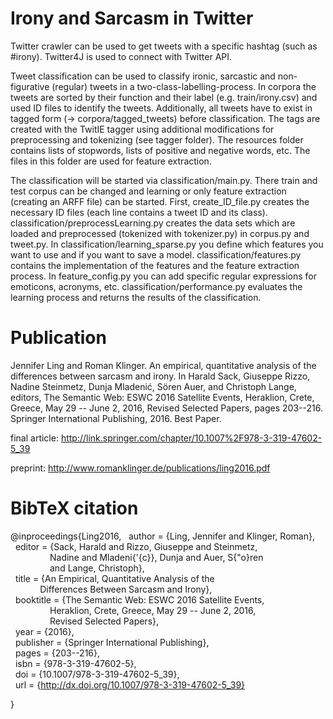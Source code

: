 # Irony and Sarcasm in Twitter

Twitter crawler can be used to get tweets with a specific hashtag (such as #irony).
Twitter4J is used to connect with Twitter API.

Tweet classification can be used to classify ironic, sarcastic and non-figurative (regular) tweets in a two-class-labelling-process.
In corpora the tweets are sorted by their function and their label (e.g. train/irony.csv) and used ID files to identify the tweets.
Additionally, all tweets have to exist in tagged form (-> corpora/tagged_tweets) before classification. 
The tags are created with the TwitIE tagger using additional modifications for preprocessing and tokenizing (see tagger folder).
The resources folder contains lists of stopwords, lists of positive and negative words, etc. The files in this folder are used for feature extraction.

The classification will be started via classification/main.py. 
There train and test corpus can be changed and learning or only feature extraction (creating an ARFF file) can be started.
First, create_ID_file.py creates the necessary ID files (each line contains a tweet ID and its class).
classification/preprocessLearning.py creates the data sets which are loaded and preprocessed (tokenized with tokenizer.py) in corpus.py and tweet.py.
In classification/learning_sparse.py you define which features you want to use and if you want to save a model.
classification/features.py contains the implementation of the features and the feature extraction process. 
In feature_config.py you can add specific regular expressions for emoticons, acronyms, etc.
classification/performance.py evaluates the learning process and returns the results of the classification.

# Publication

Jennifer Ling and Roman Klinger. An empirical, quantitative analysis of the differences between sarcasm and irony. In Harald Sack, Giuseppe Rizzo, Nadine Steinmetz, Dunja Mladenić, Sören Auer, and Christoph Lange, editors, The Semantic Web: ESWC 2016 Satellite Events, Heraklion, Crete, Greece, May 29 -- June 2, 2016, Revised Selected Papers, pages 203--216. Springer International Publishing, 2016. Best Paper. 

final article: http://link.springer.com/chapter/10.1007%2F978-3-319-47602-5_39

preprint: http://www.romanklinger.de/publications/ling2016.pdf

# BibTeX citation

@inproceedings{Ling2016,
&nbsp;&nbsp;author = {Ling, Jennifer and Klinger, Roman},<br/>
&nbsp;&nbsp;editor = {Sack, Harald and Rizzo, Giuseppe and Steinmetz,<br/>
&nbsp;&nbsp;&nbsp;&nbsp;&nbsp;&nbsp;&nbsp;&nbsp;&nbsp;&nbsp;&nbsp;&nbsp;&nbsp;&nbsp;&nbsp;&nbsp;Nadine and Mladeni{\'{c}}, Dunja and Auer, S{\"o}ren <br/>
&nbsp;&nbsp;&nbsp;&nbsp;&nbsp;&nbsp;&nbsp;&nbsp;&nbsp;&nbsp;&nbsp;&nbsp;&nbsp;&nbsp;&nbsp;&nbsp;and Lange, Christoph}, <br/>
&nbsp;&nbsp;title = {An Empirical, Quantitative Analysis of the <br/>
&nbsp;&nbsp;&nbsp;&nbsp;&nbsp;&nbsp;&nbsp;&nbsp;&nbsp;&nbsp;&nbsp;&nbsp;Differences Between Sarcasm and Irony}, <br/>
&nbsp;&nbsp;booktitle = {The Semantic Web: ESWC 2016 Satellite Events, <br/>
&nbsp;&nbsp;&nbsp;&nbsp;&nbsp;&nbsp;&nbsp;&nbsp;&nbsp;&nbsp;&nbsp;&nbsp;&nbsp;&nbsp;&nbsp;&nbsp;Heraklion, Crete, Greece, May 29 -- June 2, 2016, <br/>
&nbsp;&nbsp;&nbsp;&nbsp;&nbsp;&nbsp;&nbsp;&nbsp;&nbsp;&nbsp;&nbsp;&nbsp;&nbsp;&nbsp;&nbsp;&nbsp;Revised Selected Papers}, <br/>
&nbsp;&nbsp;year = {2016}, <br/>
&nbsp;&nbsp;publisher = {Springer International Publishing}, <br/>
&nbsp;&nbsp;pages = {203--216}, <br/>
&nbsp;&nbsp;isbn = {978-3-319-47602-5}, <br/>
&nbsp;&nbsp;doi = {10.1007/978-3-319-47602-5_39}, <br/>
&nbsp;&nbsp;url = {http://dx.doi.org/10.1007/978-3-319-47602-5_39}<br/>

}
